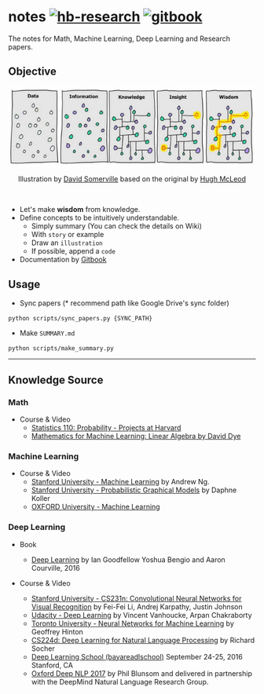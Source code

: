 # notes [![hb-research](https://img.shields.io/badge/hb--research-notes-green.svg?style=flat&colorA=448C57&colorB=555555)](https://github.com/hb-research)  [![gitbook](https://aleen42.github.io/badges/src/gitbook_2.svg)](https://humanbrain.gitbook.io/notes/)  


The notes for Math, Machine Learning, Deep Learning and Research papers.


## Objective

![image](images/data_to_wisdom.jpg)

<p align="center">
Illustration by <a href="http://www.smrvl.com/blog/">David Somerville</a> based on the original by <a href="https://twitter.com/gapingvoid/statuses/423952995240648704">Hugh McLeod</a>
</p>

<br/>

- Let's make **wisdom** from knowledge.
- Define concepts to be intuitively understandable.
    * Simply summary (You can check the details on Wiki)
    * With `story` or example
    * Draw an `illustration`
    * If possible, append a `code`
- Documentation by [Gitbook](https://humanbrain.gitbook.io/notes/)

## Usage

- Sync papers (* recommend path like Google Drive's sync folder) 
 
```
python scripts/sync_papers.py {SYNC_PATH}
```

- Make `SUMMARY.md`

```
python scripts/make_summary.py
```

---


## Knowledge Source

### Math

- Course & Video
	* [Statistics 110: Probability - Projects at Harvard](https://www.youtube.com/playlist?list=PL2SOU6wwxB0uwwH80KTQ6ht66KWxbzTIo)
	* [Mathematics for Machine Learning: Linear Algebra by David Dye](https://www.coursera.org/learn/linear-algebra-machine-learning)

### Machine Learning
	
- Course & Video
	* [Stanford University - Machine Learning](https://www.coursera.org/learn/machine-learning) by Andrew Ng.
	* [Stanford University - Probabilistic Graphical Models](https://www.coursera.org/course/pgm) by Daphne Koller
	* [OXFORD University - Machine Learning](https://www.cs.ox.ac.uk/people/nando.defreitas/machinelearning/)

### Deep Learning

- Book
    * [Deep Learning](http://www.deeplearningbook.org/) by Ian Goodfellow Yoshua Bengio and Aaron Courville, 2016

- Course & Video
	* [Stanford University - CS231n: Convolutional Neural Networks for Visual Recognition](http://cs231n.stanford.edu/index.html) by Fei-Fei Li, Andrej Karpathy, Justin Johnson
	* [Udacity - Deep Learning](https://www.udacity.com/course/deep-learning--ud730) by Vincent Vanhoucke, Arpan Chakraborty
	* [Toronto University - Neural Networks for Machine Learning](https://www.coursera.org/course/neuralnets) by Geoffrey Hinton
	* [CS224d: Deep Learning for Natural Language Processing](http://cs224d.stanford.edu/index.html) by Richard Socher
	* [Deep Learning School (bayareadlschool)](http://www.bayareadlschool.org/) September 24-25, 2016 Stanford, CA
	* [Oxford Deep NLP 2017](https://github.com/oxford-cs-deepnlp-2017/lectures) by  Phil Blunsom and delivered in partnership with the DeepMind Natural Language Research Group.